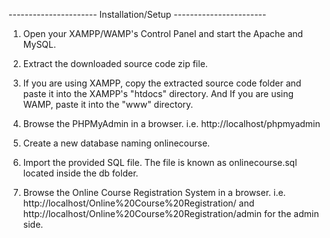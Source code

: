 ---------------------- Installation/Setup -----------------------

1. Open your XAMPP/WAMP's Control Panel and start the Apache and MySQL.

2. Extract the downloaded source code zip file.

3. If you are using XAMPP, copy the extracted source code folder and paste it into the XAMPP's "htdocs" directory. And If you are using WAMP, paste it into the "www" directory.

4. Browse the PHPMyAdmin in a browser. i.e. http://localhost/phpmyadmin

5. Create a new database naming onlinecourse.

6. Import the provided SQL file. The file is known as onlinecourse.sql located inside the db folder.

7. Browse the Online Course Registration System in a browser. i.e. http://localhost/Online%20Course%20Registration/ and http://localhost/Online%20Course%20Registration/admin for the admin side.
